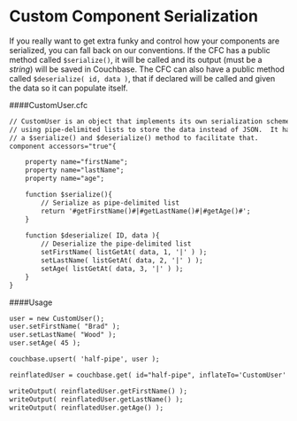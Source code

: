 # Custom Component Serialization

If you really want to get extra funky and control how your components are serialized, you can fall back on our conventions.  If the CFC has a public method called `$serialize()`, it will be called and its output (must be a *string*) will be saved in Couchbase.  The CFC can also have a public method called `$deserialize( id, data )`, that if declared will be called and given the data so it can populate itself.

####CustomUser.cfc

```coldfusion
// CustomUser is an object that implements its own serialization scheme
// using pipe-delimited lists to store the data instead of JSON.  It has both
// a $serialize() and $deserialize() method to facilitate that.
component accessors="true"{

	property name="firstName";
	property name="lastName";
	property name="age";

	function $serialize(){
		// Serialize as pipe-delimited list
		return '#getFirstName()#|#getLastName()#|#getAge()#';
	}
	
	function $deserialize( ID, data ){
		// Deserialize the pipe-delimited list
		setFirstName( listGetAt( data, 1, '|' ) );
		setLastName( listGetAt( data, 2, '|' ) );
		setAge( listGetAt( data, 3, '|' ) );		
	}
}
```

####Usage

```coldfusion
user = new CustomUser();
user.setFirstName( "Brad" );
user.setLastName( "Wood" );
user.setAge( 45 );

couchbase.upsert( 'half-pipe', user );

reinflatedUser = couchbase.get( id="half-pipe", inflateTo='CustomUser' );

writeOutput( reinflatedUser.getFirstName() );
writeOutput( reinflatedUser.getLastName() );
writeOutput( reinflatedUser.getAge() );
```
